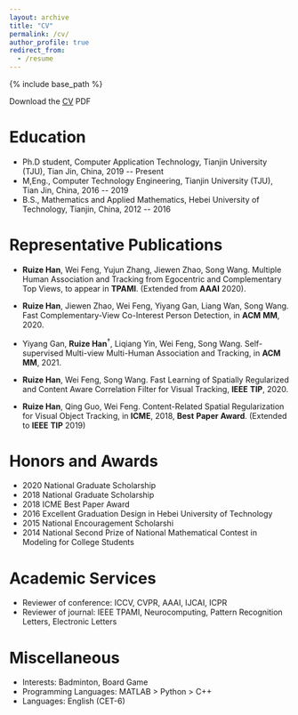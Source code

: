 ```yaml
---
layout: archive
title: "CV"
permalink: /cv/
author_profile: true
redirect_from:
  - /resume
---
```


{% include base_path %}

Download the [CV](http://ruizehan.github.io/files/resume.pdf) PDF

Education
======

* Ph.D student, Computer Application Technology, Tianjin University (TJU), Tian Jin, China, 2019 -- Present
* M,Eng., Computer Technology Engineering, Tianjin University (TJU), Tian Jin, China, 2016 -- 2019
* B.S., Mathematics and Applied Mathematics, Hebei University of Technology, Tianjin, China, 2012 -- 2016


Representative Publications
======

 * **Ruize Han**, Wei Feng, Yujun Zhang, Jiewen Zhao, Song Wang. Multiple Human Association and Tracking from Egocentric and Complementary Top Views, to appear in __TPAMI__. (Extended from __AAAI__ 2020).
 
 * **Ruize Han**, Jiewen Zhao, Wei Feng, Yiyang Gan, Liang Wan, Song Wang. Fast Complementary-View Co-Interest Person Detection, in __ACM__ __MM__, 2020.

 * Yiyang Gan, **Ruize Han**$^\dagger$, Liqiang Yin, Wei Feng, Song Wang. Self-supervised Multi-view Multi-Human Association and Tracking, in __ACM__ __MM__, 2021.

 * **Ruize Han**, Wei Feng, Song Wang. Fast Learning of Spatially Regularized and Content Aware Correlation Filter for Visual Tracking, __IEEE__ __TIP__, 2020.

 * **Ruize Han**, Qing Guo, Wei Feng. Content-Related Spatial Regularization for Visual Object Tracking, in __ICME__, 2018, __Best__ __Paper__ __Award__. (Extended to __IEEE__ __TIP__ 2019)

   
Honors and Awards
======
* 2020 National Graduate Scholarship 
* 2018 National Graduate Scholarship 
* 2018 ICME Best Paper Award 
* 2016 Excellent Graduation Design in Hebei University of Technology
* 2015 National Encouragement Scholarshi
* 2014 National Second Prize of National Mathematical Contest in Modeling for College Students

Academic Services
======
 * Reviewer of conference: ICCV, CVPR, AAAI, IJCAI, ICPR
 * Reviewer of journal: IEEE TPAMI, Neurocomputing, Pattern Recognition Letters, Electronic Letters
  
Miscellaneous
======
  * Interests: Badminton, Board Game
  * Programming Languages: MATLAB > Python > C++
  * Languages: English (CET-6)
